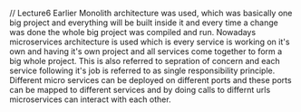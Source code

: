// Lecture6
Earlier Monolith architecture was used, which was basically one big project and everything will be built inside it and every time a change was done the whole big project was compiled and run.
Nowadays microservices architecture is used which is every service is working on it's own and having it's own project and all services come together to form a big whole project. This is also referred to sepration of concern and each service following it's job is referred to as single responsibility principle.
Different micro services can be deployed on different ports and these ports can be mapped to different services and by doing calls to differnt urls microservices can interact with each other.
